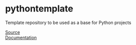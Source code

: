 # pythontemplate
Template repository to be used as a base for Python projects

[Source](https://github.com/cfandrews/PythonTemplate/)\
[Documentation](https://cfandrews.github.io/PythonTemplate/pythontemplate.html)
